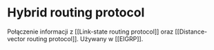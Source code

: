 # Hybrid routing protocol
Połączenie informacji z [[Link-state routing protocol]] oraz [[Distance-vector routing protocol]]. Używany w [[EIGRP]].